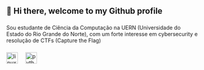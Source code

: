 <h2 align="left">👋 Hi there, welcome to my Github profile</h2>

###

<p align="left">Sou estudante de Ciência da Computação na UERN (Universidade do Estado do Rio Grande do Norte), com um forte interesse em cybersecurity e resolução de CTFs (Capture the Flag) </p>


###

<div align="left">
  <img src="https://cdn.jsdelivr.net/gh/devicons/devicon/icons/linux/linux-original.svg" height="30" alt="linux logo"  />
  <img width="12" />
  <img src="https://cdn.jsdelivr.net/gh/devicons/devicon/icons/python/python-original.svg" height="30" alt="python logo"  />
</div>

###

